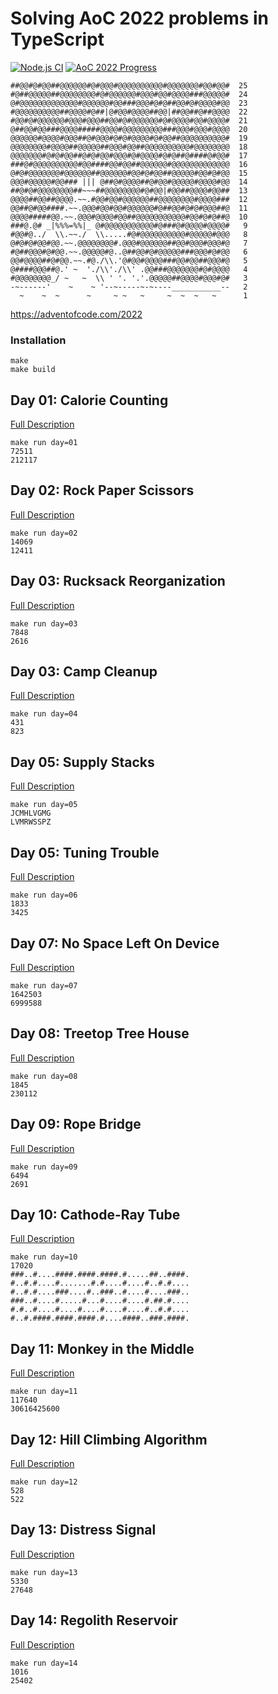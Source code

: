 # Solving AoC 2022 problems in TypeScript

[![Node.js CI](https://github.com/hnatiukr/aoc-2022/actions/workflows/node.js.yml/badge.svg)](https://github.com/hnatiukr/aoc-2022/actions/workflows/node.js.yml)
[![AoC 2022 Progress](https://img.shields.io/endpoint?url=https://raw.githubusercontent.com/hnatiukr/aoc-2022/main/.github/badges/2022.json)](/day/)

```console
##@@#@#@@##@@@@@@#@#@@@#@@@@@@@@@@#@@@@@@@#@@#@@#  25
#@##@@@@@##@@@@@@@@#@#@@@@@@#@@@#@@#@@@@###@@@@@#  24
@#@@@@@@@@@@@@@#@@@@@@#@@###@@@#@#@##@@#@#@@@@#@@  23
#@@@@@@@@@@##@@@@#@##|@#@@#@@@@##@@|##@@##@##@@@@  22
#@@#@#@@@@@@#@@@#@@@##@@#@#@@@@@@#@#@@@@#@@#@@@@#  21
@##@@#@@###@@@@#####@@@@#@@@@@@@@@###@@@#@@@#@@@@  20
@@@@@@#@@@@#@@@##@#@@@#@#@#@@@@#@#@@##@@@@@@@@@@#  19
@@@@@@@@#@@@@##@@@@@##@@@#@@##@@@@@@@@@@#@@@@@@@@  18
@@@@@@@#@#@#@@##@#@#@@#@@@#@#@@@@#@#@##@####@#@@#  17
###@#@@@@@@@@@@#@@####@@#@@##@@@@@@#@@@@@@@@@@@@@  16
@#@#@@@@@@@#@@@@@@##@@@@@@#@@#@#@@##@@@@@#@@#@#@@  15
@@@#@@@@@#@@### ||| @##@#@@@@##@#@@#@@@@@#@@@@#@@  14
##@#@#@@@@@@@@##~~~##@@@@@@@@#@#@@|#@@##@@@@#@@##  13
@@@@##@@##@@@@.~~.#@@#@@#@@@@@@##@@@@@@@@#@@@@###  12
@@##@#@@####.~~.@@@#@@#@@#@@@@@@#@##@@#@#@#@@@##@  11
@@@@#####@@.~~.@@@#@@@@#@@##@@@@@@@@@@@#@@#@#@##@  10
###@.@# _|%%%=%%|_ @#@@@@@@@@@@@#@###@#@@@@#@@@@#   9
#@@#@../  \\.~~./  \\.....#@#@@@@@@@@@@#@@@@@#@@@   8
@#@#@#@@#@@.~~.@@@@@@@@#.@@@#@@@@@@##@@#@@@#@@@#@   7
#@##@@@#@#@@.~~.@@@@@#@..@##@@#@#@@@@@###@@@#@#@@   6
@@#@@@@##@#@@.~~.#@./\\.'@#@@#@@@@###@@#@@##@@@#@   5
@####@@@##@.' ~  './\\'./\\' .@@###@@@@@@@#@#@@@@   4
#@@@@@@@@_/ ~   ~  \\ ' '. '.'.@@@@@##@@@@#@@@#@#   3
-~------'    ~    ~ '--~-----~-~----___________--   2
  ~    ~  ~      ~     ~ ~   ~     ~  ~  ~   ~      1
```

https://adventofcode.com/2022

### Installation

```console
make
make build
```

## Day 01: Calorie Counting

[Full Description](https://github.com/hnatiukr/aoc-2022/tree/main/day/01)

```console
make run day=01
72511
212117
```

## Day 02: Rock Paper Scissors

[Full Description](https://github.com/hnatiukr/aoc-2022/tree/main/day/02)

```console
make run day=02
14069
12411
```

## Day 03: Rucksack Reorganization

[Full Description](https://github.com/hnatiukr/aoc-2022/tree/main/day/03)

```console
make run day=03
7848
2616
```

## Day 03: Camp Cleanup

[Full Description](https://github.com/hnatiukr/aoc-2022/tree/main/day/04)

```console
make run day=04
431
823
```

## Day 05: Supply Stacks

[Full Description](https://github.com/hnatiukr/aoc-2022/tree/main/day/05)

```console
make run day=05
JCMHLVGMG
LVMRWSSPZ
```

## Day 05: Tuning Trouble

[Full Description](https://github.com/hnatiukr/aoc-2022/tree/main/day/06)

```console
make run day=06
1833
3425
```

## Day 07: No Space Left On Device

[Full Description](https://github.com/hnatiukr/aoc-2022/tree/main/day/07)

```console
make run day=07
1642503
6999588
```

## Day 08: Treetop Tree House

[Full Description](https://github.com/hnatiukr/aoc-2022/tree/main/day/08)

```console
make run day=08
1845
230112
```

## Day 09: Rope Bridge

[Full Description](https://github.com/hnatiukr/aoc-2022/tree/main/day/09)

```console
make run day=09
6494
2691
```

## Day 10: Cathode-Ray Tube

[Full Description](https://github.com/hnatiukr/aoc-2022/tree/main/day/10)

```console
make run day=10
17020
###..#....####.####.####.#.....##..####.
#..#.#....#.......#.#....#....#..#.#....
#..#.#....###....#..###..#....#....###..
###..#....#.....#...#....#....#.##.#....
#.#..#....#....#....#....#....#..#.#....
#..#.####.####.####.#....####..###.####.
```

## Day 11: Monkey in the Middle

[Full Description](https://github.com/hnatiukr/aoc-2022/tree/main/day/11)

```console
make run day=11
117640
30616425600
```

## Day 12: Hill Climbing Algorithm

[Full Description](https://github.com/hnatiukr/aoc-2022/tree/main/day/12)

```console
make run day=12
528
522
```

## Day 13: Distress Signal

[Full Description](https://github.com/hnatiukr/aoc-2022/tree/main/day/13)

```console
make run day=13
5330
27648
```

## Day 14: Regolith Reservoir

[Full Description](https://github.com/hnatiukr/aoc-2022/tree/main/day/14)

```console
make run day=14
1016
25402
```
